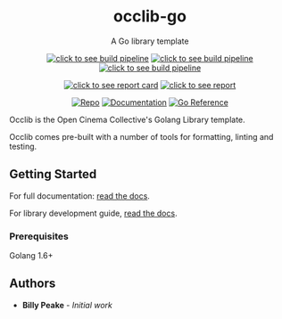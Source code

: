 <h1 align="center">occlib-go</h1>
<p align="center">A Go library template</p>
<p align="center">
    <a href="https://dev.azure.com/peake100/Open%20Cinema%20Collective/_build?definitionId=16"><img src="https://dev.azure.com/peake100/Open%20Cinema%20Collective/_apis/build/status/occlib-go?branchName=dev" alt="click to see build pipeline"></a>
    <a href="https://dev.azure.com/peake100/Open%20Cinema%20Collective/_build?definitionId=16"><img src="https://img.shields.io/azure-devops/tests/peake100/Open%20Cinema%20Collective/16/dev?compact_message" alt="click to see build pipeline"></a>
    <a href="https://dev.azure.com/peake100/Open%20Cinema%20Collective/_build?definitionId=16"><img src="https://img.shields.io/azure-devops/coverage/peake100/Open%20Cinema%20Collective/16/dev?compact_message" alt="click to see build pipeline"></a>
</p>
<p align="center">
    <a href="https://goreportcard.com/report/github.com/opencinemac/occlib-go"><img src="https://goreportcard.com/badge/github.com/opencinemac/occlib-go" alt="click to see report card"></a>
    <a href="https://codeclimate.com/github/opencinemac/occlib-go/maintainability"><img src="https://api.codeclimate.com/v1/badges/b3123a4503e9943dafec/maintainability" alt="click to see report"/></a>
</p>
<p align="center">
    <a href="https://github.com/opencinemac/occlib-go"><img src="https://img.shields.io/github/go-mod/go-version/opencinemac/occlib-go" alt="Repo"></a>
    <a href="https://opencinemac.github.io/occlib-go/"><img src="https://img.shields.io/badge/docs-github.io-blue" alt="Documentation"></a>
    <a href="https://pkg.go.dev/github.com/opencinemac/occlib-go?readme=expanded#section-documentation"><img src="https://pkg.go.dev/badge/github.com/opencinemac/occlib-go?readme=expanded#section-documentation.svg" alt="Go Reference"></a>
</p>

Occlib is the Open Cinema Collective's Golang Library template.

Occlib comes pre-built with a number of tools for formatting, linting and 
testing.

## Getting Started
For full documentation:
[read the docs](https://opencinmac.github.io/occlib-go/).

For library development guide, 
[read the docs](https://opencinmac.github.io/occlib-go/).


### Prerequisites

Golang 1.6+

## Authors

* **Billy Peake** - *Initial work*
